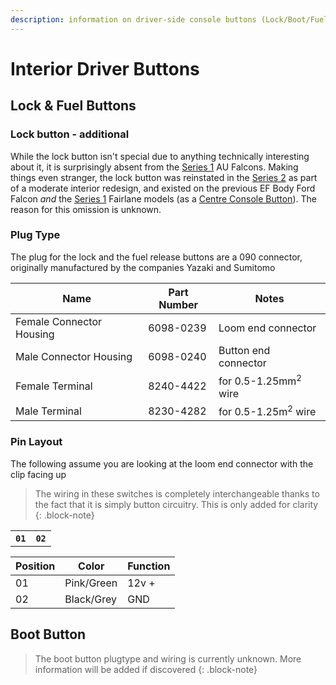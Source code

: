 ```yaml
---
description: information on driver-side console buttons (Lock/Boot/Fuel)
---
```


# Interior Driver Buttons

## Lock & Fuel Buttons

### Lock button - additional

While the lock button isn't special due to anything technically interesting about it, it is surprisingly absent from the [Series 1](../../Miscellaneous/SeriesInformation/SeriesInformation.md#series-1) AU Falcons. Making things even stranger, the lock button was reinstated in the [Series 2](../../Miscellaneous/SeriesInformation/SeriesInformation.md#series-2) as part of a moderate interior redesign, and existed on the previous EF Body Ford Falcon *and* the [Series 1](../../Miscellaneous/SeriesInformation/SeriesInformation.md#series-1) Fairlane models (as a [Centre Console Button](../CentreConsoleButtons/CentreConsoleButtons.md)). The reason for this omission is unknown.

### Plug Type

The plug for the lock and the fuel release buttons are a 090 connector, originally manufactured by the companies Yazaki and Sumitomo

| Name | Part Number | Notes |
| --- | --- | --- |
| Female Connector Housing | 6098-0239 | Loom end connector |
| Male Connector Housing | 6098-0240 | Button end connector |
| Female Terminal | 8240-4422 | for 0.5-1.25mm<sup>2</sup> wire |
| Male Terminal | 8230-4282 | for 0.5-1.25m<sup>2</sup> wire |

### Pin Layout

The following assume you are looking at the loom end connector with the clip facing up

> The wiring in these switches is completely interchangeable thanks to the fact that it is simply button circuitry. This is only added for clarity
{: .block-note}

<table>
    <th><code>01</code></th>
    <th><code>02</code></th>
</table>

| Position | Color | Function |
| --- | --- | --- |
| 01 | Pink/Green | 12v + |
| 02 | Black/Grey | GND |

## Boot Button

> The boot button plugtype and wiring is currently unknown. More information will be added if discovered
{: .block-note}

<!-- TODO investigate: 7186-8845 7187-8845 -->